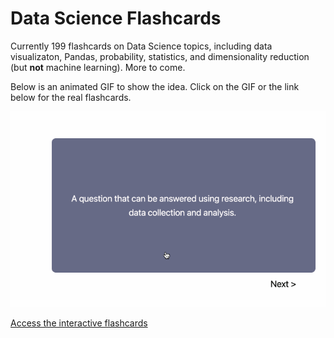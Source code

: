 # Data Science Flashcards

Currently 199 flashcards on Data Science topics, including data visualizaton, Pandas, probability, statistics, and dimensionality reduction (but **not** machine learning). More to come.

Below is an animated GIF to show the idea. Click on the GIF or the link below for the real flashcards.


<a href="https://jmshea.github.io/data-science-flashcards/"><img src="flashcards.gif"></a>



[Access the interactive flashcards](https://jmshea.github.io/data-science-flashcards/)
